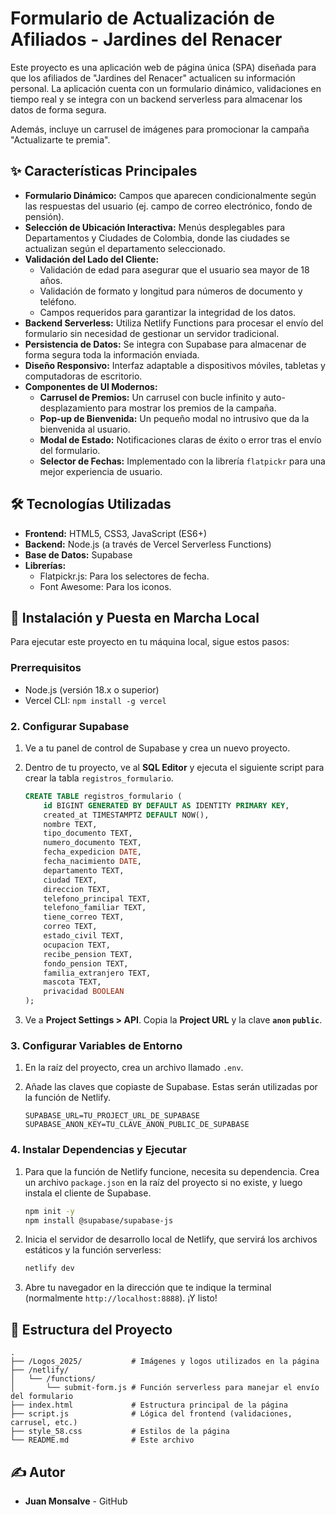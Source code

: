 # Formulario de Actualización de Afiliados - Jardines del Renacer

Este proyecto es una aplicación web de página única (SPA) diseñada para que los afiliados de "Jardines del Renacer" actualicen su información personal. La aplicación cuenta con un formulario dinámico, validaciones en tiempo real y se integra con un backend serverless para almacenar los datos de forma segura.

Además, incluye un carrusel de imágenes para promocionar la campaña "Actualizarte te premia".

## ✨ Características Principales

*   **Formulario Dinámico:** Campos que aparecen condicionalmente según las respuestas del usuario (ej. campo de correo electrónico, fondo de pensión).
*   **Selección de Ubicación Interactiva:** Menús desplegables para Departamentos y Ciudades de Colombia, donde las ciudades se actualizan según el departamento seleccionado.
*   **Validación del Lado del Cliente:**
    *   Validación de edad para asegurar que el usuario sea mayor de 18 años.
    *   Validación de formato y longitud para números de documento y teléfono.
    *   Campos requeridos para garantizar la integridad de los datos.
*   **Backend Serverless:** Utiliza Netlify Functions para procesar el envío del formulario sin necesidad de gestionar un servidor tradicional.
*   **Persistencia de Datos:** Se integra con Supabase para almacenar de forma segura toda la información enviada.
*   **Diseño Responsivo:** Interfaz adaptable a dispositivos móviles, tabletas y computadoras de escritorio.
*   **Componentes de UI Modernos:**
    *   **Carrusel de Premios:** Un carrusel con bucle infinito y auto-desplazamiento para mostrar los premios de la campaña.
    *   **Pop-up de Bienvenida:** Un pequeño modal no intrusivo que da la bienvenida al usuario.
    *   **Modal de Estado:** Notificaciones claras de éxito o error tras el envío del formulario.
    *   **Selector de Fechas:** Implementado con la librería `flatpickr` para una mejor experiencia de usuario.

## 🛠️ Tecnologías Utilizadas

*   **Frontend:** HTML5, CSS3, JavaScript (ES6+)
*   **Backend:** Node.js (a través de Vercel Serverless Functions)
*   **Base de Datos:** Supabase
*   **Librerías:**
    *   Flatpickr.js: Para los selectores de fecha.
    *   Font Awesome: Para los iconos.


## 🚀 Instalación y Puesta en Marcha Local

Para ejecutar este proyecto en tu máquina local, sigue estos pasos:

### Prerrequisitos

*   Node.js (versión 18.x o superior)
*   Vercel CLI: `npm install -g vercel`

### 2. Configurar Supabase

1.  Ve a tu panel de control de Supabase y crea un nuevo proyecto.
2.  Dentro de tu proyecto, ve al **SQL Editor** y ejecuta el siguiente script para crear la tabla `registros_formulario`.

    ```sql
    CREATE TABLE registros_formulario (
        id BIGINT GENERATED BY DEFAULT AS IDENTITY PRIMARY KEY,
        created_at TIMESTAMPTZ DEFAULT NOW(),
        nombre TEXT,
        tipo_documento TEXT,
        numero_documento TEXT,
        fecha_expedicion DATE,
        fecha_nacimiento DATE,
        departamento TEXT,
        ciudad TEXT,
        direccion TEXT,
        telefono_principal TEXT,
        telefono_familiar TEXT,
        tiene_correo TEXT,
        correo TEXT,
        estado_civil TEXT,
        ocupacion TEXT,
        recibe_pension TEXT,
        fondo_pension TEXT,
        familia_extranjero TEXT,
        mascota TEXT,
        privacidad BOOLEAN
    );
    ```

3.  Ve a **Project Settings > API**. Copia la **Project URL** y la clave **`anon` `public`**.

### 3. Configurar Variables de Entorno

1.  En la raíz del proyecto, crea un archivo llamado `.env`.
2.  Añade las claves que copiaste de Supabase. Estas serán utilizadas por la función de Netlify.

    ```
    SUPABASE_URL=TU_PROJECT_URL_DE_SUPABASE
    SUPABASE_ANON_KEY=TU_CLAVE_ANON_PUBLIC_DE_SUPABASE
    ```

### 4. Instalar Dependencias y Ejecutar

1.  Para que la función de Netlify funcione, necesita su dependencia. Crea un archivo `package.json` en la raíz del proyecto si no existe, y luego instala el cliente de Supabase.

    ```bash
    npm init -y
    npm install @supabase/supabase-js
    ```

2.  Inicia el servidor de desarrollo local de Netlify, que servirá los archivos estáticos y la función serverless:

    ```bash
    netlify dev
    ```

3.  Abre tu navegador en la dirección que te indique la terminal (normalmente `http://localhost:8888`). ¡Y listo!

## 📂 Estructura del Proyecto

```
.
├── /Logos_2025/           # Imágenes y logos utilizados en la página
├── /netlify/
│   └── /functions/
│       └── submit-form.js # Función serverless para manejar el envío del formulario
├── index.html             # Estructura principal de la página
├── script.js              # Lógica del frontend (validaciones, carrusel, etc.)
├── style_58.css           # Estilos de la página
└── README.md              # Este archivo
```

## ✍️ Autor

*   **Juan Monsalve** - GitHub
